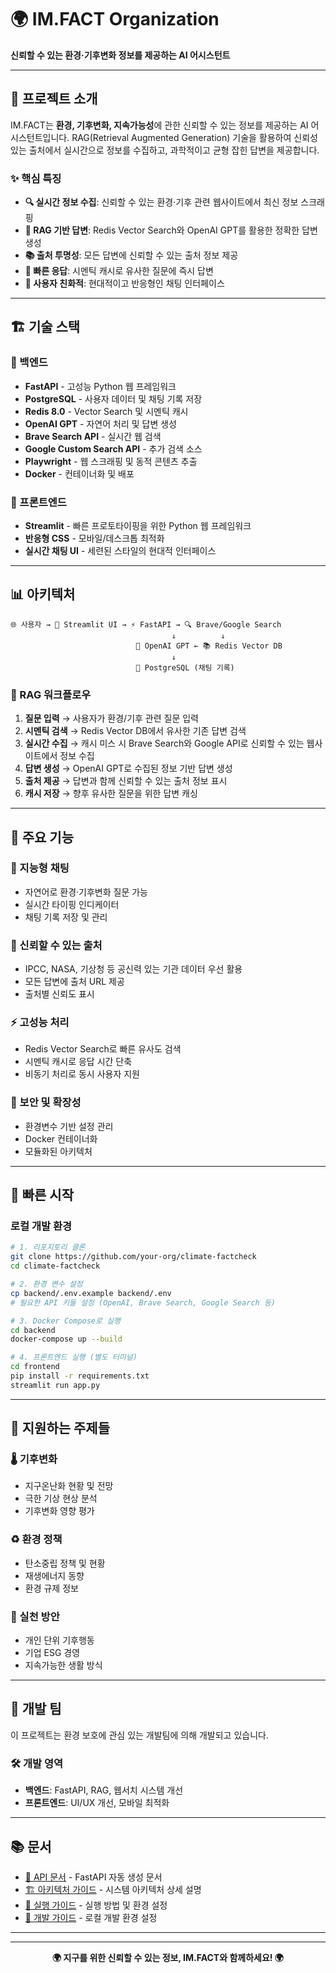 # 🌍 IM.FACT Organization

**신뢰할 수 있는 환경·기후변화 정보를 제공하는 AI 어시스턴트**

---

## 🚀 프로젝트 소개

IM.FACT는 **환경, 기후변화, 지속가능성**에 관한 신뢰할 수 있는 정보를 제공하는 AI 어시스턴트입니다. RAG(Retrieval Augmented Generation) 기술을 활용하여 신뢰성 있는 출처에서 실시간으로 정보를 수집하고, 과학적이고 균형 잡힌 답변을 제공합니다.

### ✨ 핵심 특징

- **🔍 실시간 정보 수집**: 신뢰할 수 있는 환경·기후 관련 웹사이트에서 최신 정보 스크래핑
- **🧠 RAG 기반 답변**: Redis Vector Search와 OpenAI GPT를 활용한 정확한 답변 생성  
- **📚 출처 투명성**: 모든 답변에 신뢰할 수 있는 출처 정보 제공
- **💨 빠른 응답**: 시멘틱 캐시로 유사한 질문에 즉시 답변
- **📱 사용자 친화적**: 현대적이고 반응형인 채팅 인터페이스

---

## 🏗️ 기술 스택

### 🔧 백엔드
- **FastAPI** - 고성능 Python 웹 프레임워크
- **PostgreSQL** - 사용자 데이터 및 채팅 기록 저장
- **Redis 8.0** - Vector Search 및 시멘틱 캐시
- **OpenAI GPT** - 자연어 처리 및 답변 생성
- **Brave Search API** - 실시간 웹 검색
- **Google Custom Search API** - 추가 검색 소스
- **Playwright** - 웹 스크래핑 및 동적 콘텐츠 추출
- **Docker** - 컨테이너화 및 배포

### 🎨 프론트엔드  
- **Streamlit** - 빠른 프로토타이핑을 위한 Python 웹 프레임워크
- **반응형 CSS** - 모바일/데스크톱 최적화
- **실시간 채팅 UI** - 세련된 스타일의 현대적 인터페이스

---

## 📊 아키텍처

```
🌐 사용자 → 🎨 Streamlit UI → ⚡ FastAPI → 🔍 Brave/Google Search
                                    ↓          ↓
                            🧠 OpenAI GPT ← 📚 Redis Vector DB
                                    ↓
                            💾 PostgreSQL (채팅 기록)
```

### 🔄 RAG 워크플로우

1. **질문 입력** → 사용자가 환경/기후 관련 질문 입력
2. **시멘틱 검색** → Redis Vector DB에서 유사한 기존 답변 검색
3. **실시간 수집** → 캐시 미스 시 Brave Search와 Google API로 신뢰할 수 있는 웹사이트에서 정보 수집
4. **답변 생성** → OpenAI GPT로 수집된 정보 기반 답변 생성
5. **출처 제공** → 답변과 함께 신뢰할 수 있는 출처 정보 표시
6. **캐시 저장** → 향후 유사한 질문을 위한 답변 캐싱

---

## 🎯 주요 기능

### 💬 지능형 채팅
- 자연어로 환경·기후변화 질문 가능
- 실시간 타이핑 인디케이터
- 채팅 기록 저장 및 관리

### 📖 신뢰할 수 있는 출처
- IPCC, NASA, 기상청 등 공신력 있는 기관 데이터 우선 활용
- 모든 답변에 출처 URL 제공
- 출처별 신뢰도 표시

### ⚡ 고성능 처리
- Redis Vector Search로 빠른 유사도 검색
- 시멘틱 캐시로 응답 시간 단축
- 비동기 처리로 동시 사용자 지원

### 🔐 보안 및 확장성
- 환경변수 기반 설정 관리
- Docker 컨테이너화
- 모듈화된 아키텍처

---

## 🚀 빠른 시작

### 로컬 개발 환경

```bash
# 1. 리포지토리 클론
git clone https://github.com/your-org/climate-factcheck
cd climate-factcheck

# 2. 환경 변수 설정
cp backend/.env.example backend/.env
# 필요한 API 키들 설정 (OpenAI, Brave Search, Google Search 등)

# 3. Docker Compose로 실행
cd backend
docker-compose up --build

# 4. 프론트엔드 실행 (별도 터미널)
cd frontend
pip install -r requirements.txt
streamlit run app.py
```

---

## 📝 지원하는 주제들

### 🌡️ 기후변화
- 지구온난화 현황 및 전망
- 극한 기상 현상 분석
- 기후변화 영향 평가

### ♻️ 환경 정책
- 탄소중립 정책 및 현황
- 재생에너지 동향
- 환경 규제 정보

### 🌱 실천 방안
- 개인 단위 기후행동
- 기업 ESG 경영
- 지속가능한 생활 방식

---

## 🔧 개발 팀

이 프로젝트는 환경 보호에 관심 있는 개발팀에 의해 개발되고 있습니다.

### 🛠️ 개발 영역
- **백엔드**: FastAPI, RAG, 웹서치 시스템 개선
- **프론트엔드**: UI/UX 개선, 모바일 최적화

---

## 📚 문서

- [📖 API 문서](http://localhost:8000/docs) - FastAPI 자동 생성 문서
- [🏗️ 아키텍처 가이드](./docs/architecture.md) - 시스템 아키텍처 상세 설명
- [🚀 실행 가이드](./docs/deployment.md) - 실행 방법 및 환경 설정
- [🔧 개발 가이드](./docs/development.md) - 로컬 개발 환경 설정

---

---

<div align="center">

**🌍 지구를 위한 신뢰할 수 있는 정보, IM.FACT와 함께하세요! 🌍**

</div> 

